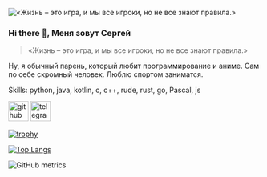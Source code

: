 ![«Жизнь – это игра, и мы все игроки, но не все знают правила.»](https://avatars.dzeninfra.ru/get-zen_doc/4776500/pub_61c8101058b20e52d293463a_61c8137d95db9f294a7758f7/scale_1200)
### Hi there 👋, Меня зовут Сергей
> «Жизнь – это игра, и мы все игроки, но не все знают правила.»

Ну, я обычный парень, который любит программирование и аниме. 
Сам по себе скромный человек. Люблю спортом заниматся.

Skills: python, java, kotlin, c, c++, rude, rust, go, Pascal, js


[<img src='https://cdn.jsdelivr.net/npm/simple-icons@3.0.1/icons/github.svg' alt='github' height='40'>](https://github.com/Codwizer)  [<img src='https://cdn.jsdelivr.net/npm/simple-icons@3.0.1/icons/telegram.svg' alt='telegram' height='40'>](https://t.me/dev_codwiz)  

[![trophy](https://github-profile-trophy.vercel.app/?username=Codwizer)](https://github.com/ryo-ma/github-profile-trophy)

[![Top Langs](https://github-readme-stats.vercel.app/api/top-langs/?username=Codwizer)](https://github.com/anuraghazra/github-readme-stats)

![GitHub metrics](https://metrics.lecoq.io/Codwizer)  

